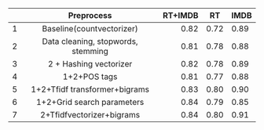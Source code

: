 
|     |       Preprocess       |  RT+IMDB     |    RT |IMDB
| ------------- |:------------------:| -----:|:--------:|:----|
|  1   | Baseline(countvectorizer)    | 0.82 |  0.72 |0.89
|  2  | Data cleaning, stopwords, stemming  | 0.81   | 0.78 |0.88
| 3 | 2 + Hashing vectorizer       |   0.82   | 0.78|0.89
| 4 | 1+2+POS tags   | 0.81  | 0.77| 0.88
|  5     |1+2+Tfidf transformer+bigrams               | 0.83 |0.80|0.90
|6| 1+2+Grid search parameters | 0.84|0.79|0.85
| 7  |2+Tfidfvectorizer+bigrams     | 0.84 |0.80|0.91


